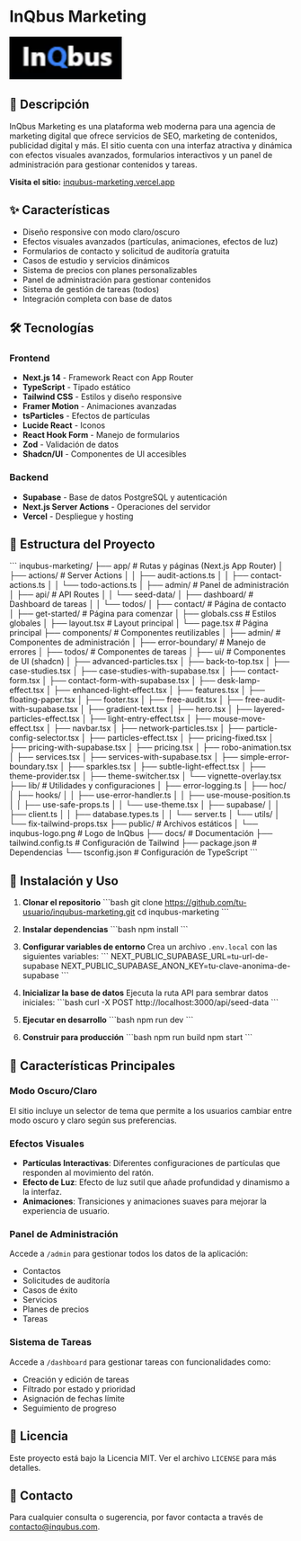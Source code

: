 # InQbus Marketing

<img src="public/inqubus-logo.png" alt="InQbus Marketing" width="200"/>

## 🚀 Descripción

InQbus Marketing es una plataforma web moderna para una agencia de marketing digital que ofrece servicios de SEO, marketing de contenidos, publicidad digital y más. El sitio cuenta con una interfaz atractiva y dinámica con efectos visuales avanzados, formularios interactivos y un panel de administración para gestionar contenidos y tareas.

**Visita el sitio:** [inqubus-marketing.vercel.app](https://inqubus-marketing.vercel.app)

## ✨ Características

- Diseño responsive con modo claro/oscuro
- Efectos visuales avanzados (partículas, animaciones, efectos de luz)
- Formularios de contacto y solicitud de auditoría gratuita
- Casos de estudio y servicios dinámicos
- Sistema de precios con planes personalizables
- Panel de administración para gestionar contenidos
- Sistema de gestión de tareas (todos)
- Integración completa con base de datos

## 🛠️ Tecnologías

### Frontend
- **Next.js 14** - Framework React con App Router
- **TypeScript** - Tipado estático
- **Tailwind CSS** - Estilos y diseño responsive
- **Framer Motion** - Animaciones avanzadas
- **tsParticles** - Efectos de partículas
- **Lucide React** - Iconos
- **React Hook Form** - Manejo de formularios
- **Zod** - Validación de datos
- **Shadcn/UI** - Componentes de UI accesibles

### Backend
- **Supabase** - Base de datos PostgreSQL y autenticación
- **Next.js Server Actions** - Operaciones del servidor
- **Vercel** - Despliegue y hosting

## 📁 Estructura del Proyecto

\`\`\`
inqubus-marketing/
├── app/                      # Rutas y páginas (Next.js App Router)
│   ├── actions/              # Server Actions
│   │   ├── audit-actions.ts
│   │   ├── contact-actions.ts
│   │   └── todo-actions.ts
│   ├── admin/                # Panel de administración
│   ├── api/                  # API Routes
│   │   └── seed-data/
│   ├── dashboard/            # Dashboard de tareas
│   │   └── todos/
│   ├── contact/              # Página de contacto
│   ├── get-started/          # Página para comenzar
│   ├── globals.css           # Estilos globales
│   ├── layout.tsx            # Layout principal
│   └── page.tsx              # Página principal
├── components/               # Componentes reutilizables
│   ├── admin/                # Componentes de administración
│   ├── error-boundary/       # Manejo de errores
│   ├── todos/                # Componentes de tareas
│   ├── ui/                   # Componentes de UI (shadcn)
│   ├── advanced-particles.tsx
│   ├── back-to-top.tsx
│   ├── case-studies.tsx
│   ├── case-studies-with-supabase.tsx
│   ├── contact-form.tsx
│   ├── contact-form-with-supabase.tsx
│   ├── desk-lamp-effect.tsx
│   ├── enhanced-light-effect.tsx
│   ├── features.tsx
│   ├── floating-paper.tsx
│   ├── footer.tsx
│   ├── free-audit.tsx
│   ├── free-audit-with-supabase.tsx
│   ├── gradient-text.tsx
│   ├── hero.tsx
│   ├── layered-particles-effect.tsx
│   ├── light-entry-effect.tsx
│   ├── mouse-move-effect.tsx
│   ├── navbar.tsx
│   ├── network-particles.tsx
│   ├── particle-config-selector.tsx
│   ├── particles-effect.tsx
│   ├── pricing-fixed.tsx
│   ├── pricing-with-supabase.tsx
│   ├── pricing.tsx
│   ├── robo-animation.tsx
│   ├── services.tsx
│   ├── services-with-supabase.tsx
│   ├── simple-error-boundary.tsx
│   ├── sparkles.tsx
│   ├── subtle-light-effect.tsx
│   ├── theme-provider.tsx
│   ├── theme-switcher.tsx
│   └── vignette-overlay.tsx
├── lib/                      # Utilidades y configuraciones
│   ├── error-logging.ts
│   ├── hoc/
│   ├── hooks/
│   │   ├── use-error-handler.ts
│   │   ├── use-mouse-position.ts
│   │   ├── use-safe-props.ts
│   │   └── use-theme.tsx
│   ├── supabase/
│   │   ├── client.ts
│   │   ├── database.types.ts
│   │   └── server.ts
│   └── utils/
│       └── fix-tailwind-props.tsx
├── public/                   # Archivos estáticos
│   └── inqubus-logo.png      # Logo de InQbus
├── docs/                     # Documentación
├── tailwind.config.ts        # Configuración de Tailwind
├── package.json              # Dependencias
└── tsconfig.json             # Configuración de TypeScript
\`\`\`

## 🔧 Instalación y Uso

1. **Clonar el repositorio**
 \`\`\`bash
 git clone https://github.com/tu-usuario/inqubus-marketing.git
 cd inqubus-marketing
 \`\`\`

2. **Instalar dependencias**
 \`\`\`bash
 npm install
 \`\`\`

3. **Configurar variables de entorno**
 Crea un archivo `.env.local` con las siguientes variables:
 \`\`\`
 NEXT_PUBLIC_SUPABASE_URL=tu-url-de-supabase
 NEXT_PUBLIC_SUPABASE_ANON_KEY=tu-clave-anonima-de-supabase
 \`\`\`

4. **Inicializar la base de datos**
 Ejecuta la ruta API para sembrar datos iniciales:
 \`\`\`bash
 curl -X POST http://localhost:3000/api/seed-data
 \`\`\`

5. **Ejecutar en desarrollo**
 \`\`\`bash
 npm run dev
 \`\`\`

6. **Construir para producción**
 \`\`\`bash
 npm run build
 npm start
 \`\`\`

## 🧩 Características Principales

### Modo Oscuro/Claro
El sitio incluye un selector de tema que permite a los usuarios cambiar entre modo oscuro y claro según sus preferencias.

### Efectos Visuales
- **Partículas Interactivas**: Diferentes configuraciones de partículas que responden al movimiento del ratón.
- **Efecto de Luz**: Efecto de luz sutil que añade profundidad y dinamismo a la interfaz.
- **Animaciones**: Transiciones y animaciones suaves para mejorar la experiencia de usuario.

### Panel de Administración
Accede a `/admin` para gestionar todos los datos de la aplicación:
- Contactos
- Solicitudes de auditoría
- Casos de éxito
- Servicios
- Planes de precios
- Tareas

### Sistema de Tareas
Accede a `/dashboard` para gestionar tareas con funcionalidades como:
- Creación y edición de tareas
- Filtrado por estado y prioridad
- Asignación de fechas límite
- Seguimiento de progreso

## 📝 Licencia
Este proyecto está bajo la Licencia MIT. Ver el archivo `LICENSE` para más detalles.

## 👥 Contacto
Para cualquier consulta o sugerencia, por favor contacta a través de [contacto@inqubus.com](mailto:contacto@inqubus.com).
